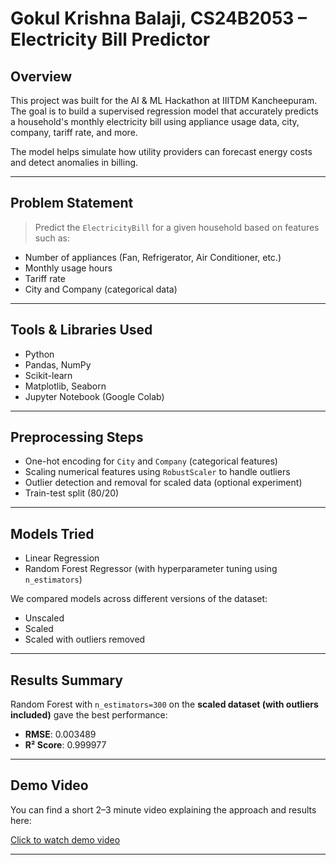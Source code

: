 # Gokul Krishna Balaji, CS24B2053 – Electricity Bill Predictor

## Overview

This project was built for the AI & ML Hackathon at IIITDM Kancheepuram. The goal is to build a supervised regression model that accurately predicts a household's monthly electricity bill using appliance usage data, city, company, tariff rate, and more.

The model helps simulate how utility providers can forecast energy costs and detect anomalies in billing.

---

## Problem Statement

> Predict the `ElectricityBill` for a given household based on features such as:
- Number of appliances (Fan, Refrigerator, Air Conditioner, etc.)
- Monthly usage hours
- Tariff rate
- City and Company (categorical data)

---

## Tools & Libraries Used

- Python
- Pandas, NumPy
- Scikit-learn
- Matplotlib, Seaborn
- Jupyter Notebook (Google Colab)

---

## Preprocessing Steps

- One-hot encoding for `City` and `Company` (categorical features)
- Scaling numerical features using `RobustScaler` to handle outliers
- Outlier detection and removal for scaled data (optional experiment)
- Train-test split (80/20)

---

## Models Tried

- Linear Regression  
- Random Forest Regressor (with hyperparameter tuning using `n_estimators`)

We compared models across different versions of the dataset:
- Unscaled
- Scaled
- Scaled with outliers removed

---

## Results Summary

Random Forest with `n_estimators=300` on the **scaled dataset (with outliers included)** gave the best performance:

- **RMSE**: 0.003489  
- **R² Score**: 0.999977

--- 

## Demo Video

You can find a short 2–3 minute video explaining the approach and results here:

[Click to watch demo video](video/demo_video.mp4)

---